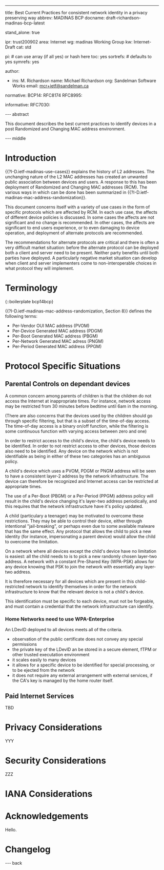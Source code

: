 ---
title: Best Current Practices for consistent network identity in a privacy preserving way
abbrev: MADINAS BCP
docname: draft-richardson-madinas-bcp-latest

stand_alone: true

ipr: trust200902
area: Internet
wg: madinas Working Group
kw: Internet-Draft
cat: std

pi:    # can use array (if all yes) or hash here
  toc: yes
  sortrefs:   # defaults to yes
  symrefs: yes

author:

- ins: M. Richardson
  name: Michael Richardson
  org: Sandelman Software Works
  email: mcr+ietf@sandelman.ca

normative:
  BCP14: RFC8174
  RFC8995:

informative:
  RFC7030:

--- abstract

This document describes the best current practices to identify devices in a post Randomized and Changing MAC address environment.

--- middle

# Introduction

{{?I-D.ietf-madinas-use-cases}} explains the history of L2 addresses.
The unchanging nature of the L2 MAC addresses has created an unwanted public association between devices and users.
A response to this has been deployment of Randomized and Changing MAC addresses (RCM).
The various ways in which can be done has been summarized in {{?I-D.ietf-madinas-mac-address-randomization}}.

This document concerns itself with a variety of use cases in the form of specific protocols which are affected by RCM.
In each use case, the affects of different device policies is discussed.
In some cases the affects are not significant and no change is recommended.
In other cases, the affects are significant to end users experience, or to even damaging to device operation, and deployment of alternate protocols are recommended.

The recommendations for alternate protocols are critical and there is often a very difficult market situation: before the alternate protocol can be deployed both a client and server need to be present.
Neither party benefits until both parties have deployed.
A particularly negative market situation can develop when client and server implementers come to non-interoperable choices in what protocol they will implement.

# Terminology

{::boilerplate bcp14bcp}

{{?I-D.ietf-madinas-mac-address-randomization, Section 8}} defines the following terms:

* Per-Vendor OUI MAC address (PVOM)
* Per-Device Generated MAC address (PDGM)
* Per-Boot Generated MAC address (PBGM)
* Per-Network Generated MAC adress (PNGM)
* Per-Period Generated MAC address (PPGM)

# Protocol Specific Situations

## Parental Controls on dependant devices

A common concern among parents of children is that the children do not access the Internet at inappropriate times.
For instance, network access may be restricted from 30 minutes before bedtime until 6am in the morning.

(There are also concerns that the devices used by the children should go through specific filtering, but that is a subset of the time-of-day access.  The time-of-day access is a binary on/off function, while the filtering is some continuous function with varying access between zero and one)

In order to restrict access to the child's device, the child's device needs to be identified.
In order to not restrict access to other devices, those devices also need to be identified.
Any device on the network which is not identifiable as being in either of these two categories has an ambiguous policy.

A child's device which uses a PVOM, PDGM or PNGM address will be seen to have a consistent layer-2 address by the network infrastructure.
The device can therefore be recognized and Internet access can be restricted at appropriate times.

The use of a Per-Boot (PBGM) or a Per-Period (PPGM) address policy will result in the child's device changing it's layer-two address periodically, and this requires that the network infrastructure have it's policy updated.

A child (particulary a teenager) may be motivated to overcome these restrictions.
They may be able to control their device, either through intentional "jail-breaking", or perhaps even due to some available malware that has the same effect.
Any protocol that allows the child to pick a new identity (for instance, impersonating a parent device) would allow the child to overcome the limitation.

On a network where all devices except the child's device have no limitation is easiest: all the child needs to is to pick a new randomly chosen layer-two address.
A network with a constant Pre-Shared Key (WPA-PSK) allows for any device knowing that PSK to join the network with essentially any layer-two address.

It is therefore necessary for all devices which are present in this child-restricted network to identify themselves in order for the network infrastructure to know that the relevant device is not a child's device.

This identification must be specific to each device, must not be forgeable, and must contain a credential that the network infrastructure can identify.

### Home Networks need to use WPA-Enterprise

An LDevID deployed to all devices meets all of the criteria.

* observation of the public certificate does not convey any special permissions
* the private key of the LDevID an be stored in a secure element, fTPM or other trusted executation environment
* it scales easily to many devices
* it allows for a specific device to be identified for special processing, or to be ejected from the network
* it does not require any external arrangement with external services, if the CA's key is managed by the home router itself.





## Paid Internet Services

TBD

# Privacy Considerations

YYY

# Security Considerations

ZZZ

# IANA Considerations

# Acknowledgements

Hello.

# Changelog


--- back

